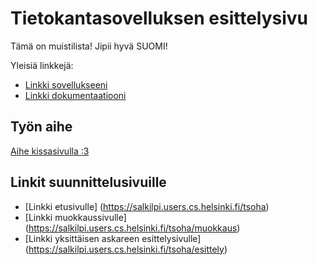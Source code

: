 # Tietokantasovelluksen esittelysivu

Tämä on muistilista! Jipii hyvä SUOMI!

Yleisiä linkkejä:

* [Linkki sovellukseeni](https://salkilpi.users.cs.helsinki.fi/tsoha)
* [Linkki dokumentaatiooni](https://github.com/kilpsal/Tsoha-Bootstrap/blob/master/doc/Dokumentaatio.pdf)

## Työn aihe

[Aihe kissasivulla :3](http://advancedkittenry.github.io/suunnittelu_ja_tyoymparisto/aiheet/Muistilista.html) 


## Linkit suunnittelusivuille

* [Linkki etusivulle] (https://salkilpi.users.cs.helsinki.fi/tsoha)
* [Linkki muokkaussivulle] (https://salkilpi.users.cs.helsinki.fi/tsoha/muokkaus)
* [Linkki yksittäisen askareen esittelysivulle] (https://salkilpi.users.cs.helsinki.fi/tsoha/esittely)
